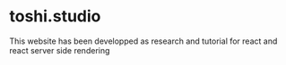 # toshi.studio
This website has been developped as research and tutorial for react and react server side rendering